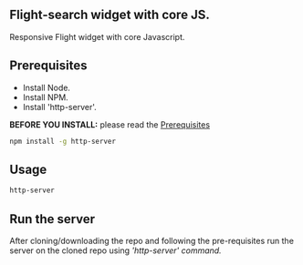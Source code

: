 ## Flight-search widget with core JS.
Responsive Flight widget with core Javascript.

## Prerequisites

<ul>
<li>Install Node.</li>
<li>Install NPM.</li>
<li>Install 'http-server'.</li>
</ul>

 **BEFORE YOU INSTALL:** please read the [Prerequisites](#Prerequisites)
```bash
npm install -g http-server
```

## Usage

```bash
http-server
```

## Run the server

 After cloning/downloading the repo and following the pre-requisites run the server on the cloned repo using <i>'http-server'<i> command.
 
